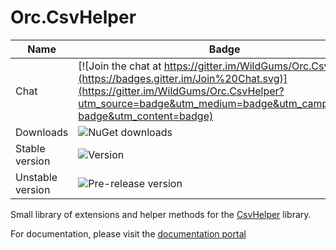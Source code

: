 Orc.CsvHelper
=============

Name|Badge
---|---
Chat|[![Join the chat at https://gitter.im/WildGums/Orc.CsvHelper](https://badges.gitter.im/Join%20Chat.svg)](https://gitter.im/WildGums/Orc.CsvHelper?utm_source=badge&utm_medium=badge&utm_campaign=pr-badge&utm_content=badge)
Downloads|![NuGet downloads](https://img.shields.io/nuget/dt/orc.csvhelper.svg)
Stable version|![Version](https://img.shields.io/nuget/v/orc.csvhelper.svg)
Unstable version|![Pre-release version](https://img.shields.io/nuget/vpre/orc.csvhelper.svg)

Small library of extensions and helper methods for the [CsvHelper](http://joshclose.github.io/CsvHelper) library.

For documentation, please visit the [documentation portal](http://opensource.wildgums.com)